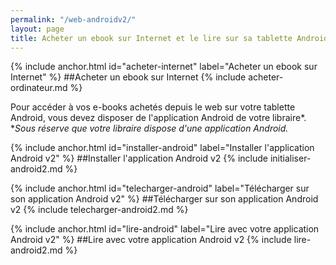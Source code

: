```yaml
---
permalink: "/web-androidv2/"
layout: page
title: Acheter un ebook sur Internet et le lire sur sa tablette Android (app v2)
---
```


{% include anchor.html id="acheter-internet" label="Acheter un ebook sur Internet" %}
##Acheter un ebook sur Internet
{% include acheter-ordinateur.md %}

Pour accéder à vos e-books achetés depuis le web sur votre tablette Android, vous devez disposer de l'application Android de votre libraire*.
**Sous réserve que votre libraire dispose d'une application Android.*

{% include anchor.html id="installer-android" label="Installer l'application Android v2" %}
##Installer l'application Android v2
{% include initialiser-android2.md %}

{% include anchor.html id="telecharger-android" label="Télécharger sur son application Android v2" %}
##Télécharger sur son application Android v2
{% include telecharger-android2.md %}

{% include anchor.html id="lire-android" label="Lire avec votre application Android v2" %}
##Lire avec votre application Android v2
{% include lire-android2.md %}